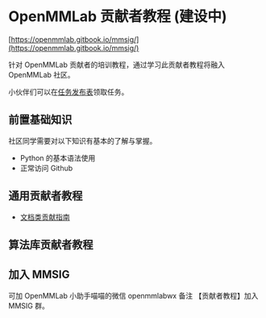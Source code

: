 # OpenMMLab 贡献者教程 (建设中)

[https://openmmlab.gitbook.io/mmsig/](https://openmmlab.gitbook.io/mmsig/)

针对 OpenMMLab 贡献者的培训教程，通过学习此贡献者教程将融入 OpenMMLab 社区。

小伙伴们可以在[任务发布表](https://aicarrier.feishu.cn/sheets/shtcnE5FlKLcg4vMjMMoq4kFL1f)领取任务。

## 前置基础知识

社区同学需要对以下知识有基本的了解与掌握。

* Python 的基本语法使用
* 正常访问 Github

## 通用贡献者教程

* [文档类贡献指南](general/doc.md)

## 算法库贡献者教程

## 加入 MMSIG

可加 OpenMMLab 小助手喵喵的微信 openmmlabwx 备注 【贡献者教程】加入 MMSIG 群。
